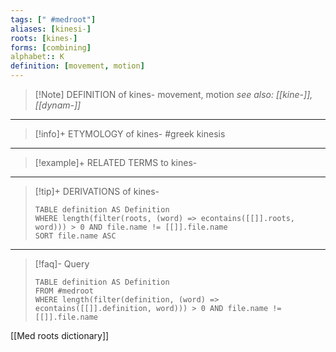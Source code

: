 ```yaml
---
tags: [" #medroot"]
aliases: [kinesi-]
roots: [kines-]
forms: [combining]
alphabet:: K
definition: [movement, motion]
---
```

>[!Note] DEFINITION of kines-
>movement, motion 
>*see also: [[kine-]], [[dynam-]]*
_____
>[!info]+ ETYMOLOGY of kines-
>#greek kinesis
_____
>[!example]+ RELATED TERMS to kines-
>
_____
>[!tip]+ DERIVATIONS of kines-
>```dataview
>TABLE definition AS Definition 
>WHERE length(filter(roots, (word) => econtains([[]].roots, word))) > 0 AND file.name != [[]].file.name
>SORT file.name ASC
>```
___
>[!faq]- Query
>```dataview
>TABLE definition AS Definition
>FROM #medroot
>WHERE length(filter(definition, (word) => econtains([[]].definition, word))) > 0 AND file.name != [[]].file.name
>```

[[Med roots dictionary]]